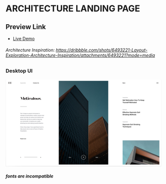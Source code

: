 # ARCHITECTURE LANDING PAGE

## Preview Link
- [Live Demo](https://oguz3-projects.web.app/projects/ArchitectureLandingPage/)

###### Architecture Inspiration: https://dribbble.com/shots/6493221-Layout-Exploration-Architecture-Inspiration/attachments/6493221?mode=media

### Desktop UI

![Screenshot](./Screenshot/main.jpg)

##### fonts are incompatible
